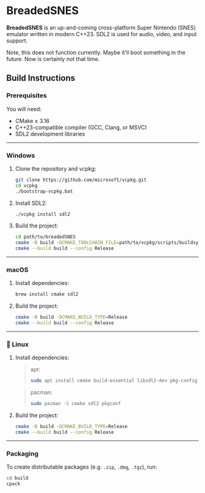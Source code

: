 # BreadedSNES

**BreadedSNES** is an up-and-coming cross-platform Super Nintendo (SNES) emulator written in modern C++23. SDL2 is used for audio, video, and input support.

Note, this does not function currently. Maybe it'll boot something in the future. Now is certainly not that time.
## Build Instructions

### Prerequisites

You will need:

- CMake ≥ 3.16
- C++23-compatible compiler (GCC, Clang, or MSVC)
- SDL2 development libraries

---

### Windows

1. Clone the repository and vcpkg:

    ```bash
    git clone https://github.com/microsoft/vcpkg.git
    cd vcpkg
    ./bootstrap-vcpkg.bat
    ```

2. Install SDL2:

    ```bash
    ./vcpkg install sdl2
    ```

3. Build the project:

    ```bash
    cd path/to/breadedSNES
    cmake -B build -DCMAKE_TOOLCHAIN_FILE=path/to/vcpkg/scripts/buildsystems/vcpkg.cmake -DCMAKE_BUILD_TYPE=Release
    cmake --build build --config Release
    ```

---

###  macOS

1. Install dependencies:

    ```bash
    brew install cmake sdl2
    ```

2. Build the project:

    ```bash
    cmake -B build -DCMAKE_BUILD_TYPE=Release
    cmake --build build --config Release
    ```

---

### 🐧 Linux

1. Install dependencies:

   >apt:
   > ```bash
    >sudo apt install cmake build-essential libsdl2-dev pkg-config
    >```

   > pacman:
   > ```bash
    > sudo pacman -S cmake sdl2 pkgconf
    > ```

2. Build the project:

    ```bash
    cmake -B build -DCMAKE_BUILD_TYPE=Release
    cmake --build build --config Release
    ```

---

### Packaging

To create distributable packages (e.g. `.zip`, `.dmg`, `.tgz`), run:

```bash
cd build
cpack
